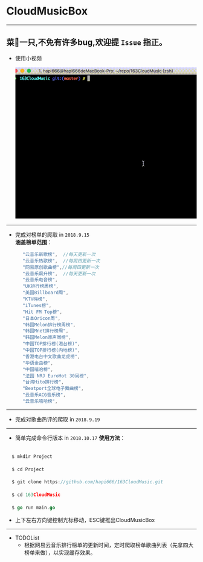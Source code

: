 # CloudMusicBox
---
 **菜🐔一只,不免有许多bug,欢迎提 `Issue` 指正。**
---

* 使用小视频

  ![very good|412x297](https://github.com/hapi666/163CloudMusic/blob/master/ezgif.com-resize.gif)

---

  * 完成对榜单的爬取 in  `2018.9.15`   
**涵盖榜单范围**：

```go
      "云音乐新歌榜",  //每天更新一次
      "云音乐热歌榜",  //每周四更新一次
      "网易原创歌曲榜",//每周四更新一次
      "云音乐飙升榜",  //每天更新一次
      "云音乐电音榜",   
      "UK排行榜周榜",   
      "美国Billboard周",   
      "KTV嗨榜",   
      "iTunes榜",   
      "Hit FM Top榜",   
      "日本Oricon周",   
      "韩国Melon排行榜周榜",   
      "韩国Mnet排行榜周",   
      "韩国Melon原声周榜",   
      "中国TOP排行榜(港台榜)",   
      "中国TOP排行榜(内地榜)",   
      "香港电台中文歌曲龙虎榜",   
      "华语金曲榜",   
      "中国嘻哈榜",   
      "法国 NRJ EuroHot 30周榜",   
      "台湾Hito排行榜",   
      "Beatport全球电子舞曲榜",   
      "云音乐ACG音乐榜",   
      "云音乐嘻哈榜",
```
---
 * 完成对歌曲热评的爬取 in `2018.9.19`  
---
 * 简单完成命令行版本 in `2018.10.17`
 **使用方法**：  
```go

  $ mkdir Project
  
  $ cd Project
  
  $ git clone https://github.com/hapi666/163CloudMusic.git
  
  $ cd 163CloudMusic
    
  $ go run main.go
```
* 上下左右方向键控制光标移动，ESC键推出CloudMusicBox
---
* TODOList
	* 根据网易云音乐排行榜单的更新时间，定时爬取榜单歌曲列表（先拿四大榜单来做），以实现缓存效果。

    

